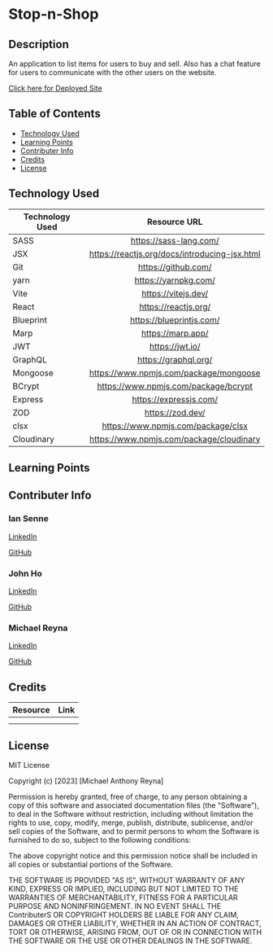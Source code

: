 # Stop-n-Shop

## Description
An application to list items for users to buy and sell. Also has a chat feature for users to communicate with the other users on the website. 


[Click here for Deployed Site](https://aqueous-meadow-79606.herokuapp.com/)

## Table of Contents 
* [Technology Used](#technology-used)
* [Learning Points](#learning-points)
* [Contributer Info](#contributer-info)
* [Credits](#credits)
* [License](#license)

## Technology Used

| Technology Used         | Resource URL           | 
| ------------- |:-------------:| 
| SASS  |  https://sass-lang.com/   | 
| JSX  |  https://reactjs.org/docs/introducing-jsx.html   |   
| Git  |  https://github.com/   |  
| yarn |  https://yarnpkg.com/   |
| Vite |  https://vitejs.dev/   |
| React | https://reactjs.org/    |
| Blueprint | https://blueprintjs.com/    |
| Marp |  https://marp.app/   |
| JWT | https://jwt.io/    |
| GraphQL | https://graphql.org/    |
| Mongoose | https://www.npmjs.com/package/mongoose    |
| BCrypt | https://www.npmjs.com/package/bcrypt    |
| Express |  https://expressjs.com/   |
| ZOD | https://zod.dev/    |
| clsx | https://www.npmjs.com/package/clsx    |
| Cloudinary |  https://www.npmjs.com/package/cloudinary   |

## Learning Points



## Contributer Info

### Ian Senne
[LinkedIn](https://www.linkedin.com/in/ian-senne-7b36801b2/)

[GitHub](https://github.com/IanSSenne)

### John Ho
[LinkedIn](https://www.linkedin.com/in/john-ho97/)

[GitHub](https://github.com/SpectreKilo)

### Michael Reyna
[LinkedIn](https://www.linkedin.com/in/michael-reyna-35b597245/)

[GitHub](https://github.com/michaelreyna25)

## Credits 

|Resource | Link |
|-------|:-------:|
| |  |
|      |    |
## License
MIT License

Copyright (c) [2023] [Michael Anthony Reyna]

Permission is hereby granted, free of charge, to any person obtaining a copy
of this software and associated documentation files (the "Software"), to deal
in the Software without restriction, including without limitation the rights
to use, copy, modify, merge, publish, distribute, sublicense, and/or sell
copies of the Software, and to permit persons to whom the Software is
furnished to do so, subject to the following conditions:

The above copyright notice and this permission notice shall be included in all
copies or substantial portions of the Software.

THE SOFTWARE IS PROVIDED "AS IS", WITHOUT WARRANTY OF ANY KIND, EXPRESS OR
IMPLIED, INCLUDING BUT NOT LIMITED TO THE WARRANTIES OF MERCHANTABILITY,
FITNESS FOR A PARTICULAR PURPOSE AND NONINFRINGEMENT. IN NO EVENT SHALL THE
ContributerS OR COPYRIGHT HOLDERS BE LIABLE FOR ANY CLAIM, DAMAGES OR OTHER
LIABILITY, WHETHER IN AN ACTION OF CONTRACT, TORT OR OTHERWISE, ARISING FROM,
OUT OF OR IN CONNECTION WITH THE SOFTWARE OR THE USE OR OTHER DEALINGS IN THE
SOFTWARE.
